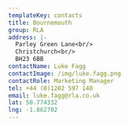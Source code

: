 ```yaml
---
templateKey: contacts
title: Bournemouth
group: RLA
address: |-
  Parley Green Lane<br/>
  Christchurch<br/>
  BH23 6BB
contactName: Luke Fagg
contactImage: /img/luke.fagg.png
contactRole: Marketing Manager
tel: +44 (0)1202 597 140
email: luke.fagg@rla.co.uk
lat: 50.774332
lng: -1.862702
---
```


